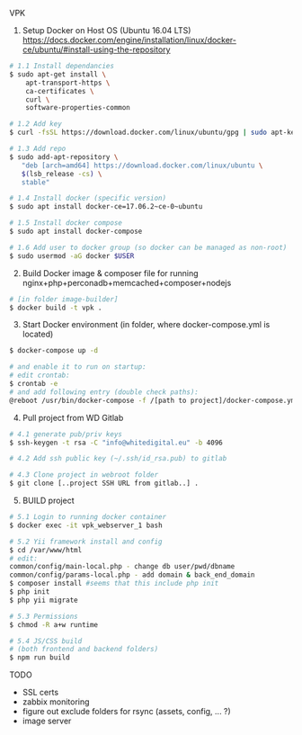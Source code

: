 VPK

1. Setup Docker on Host OS (Ubuntu 16.04 LTS)  
https://docs.docker.com/engine/installation/linux/docker-ce/ubuntu/#install-using-the-repository  
```bash
# 1.1 Install dependancies  
$ sudo apt-get install \  
    apt-transport-https \  
    ca-certificates \  
    curl \  
    software-properties-common 

# 1.2 Add key  
$ curl -fsSL https://download.docker.com/linux/ubuntu/gpg | sudo apt-key add -  

# 1.3 Add repo  
$ sudo add-apt-repository \
   "deb [arch=amd64] https://download.docker.com/linux/ubuntu \
   $(lsb_release -cs) \
   stable"  

# 1.4 Install docker (specific version)  
$ sudo apt install docker-ce=17.06.2~ce-0~ubuntu  

# 1.5 Install docker compose  
$ sudo apt install docker-compose  

# 1.6 Add user to docker group (so docker can be managed as non-root)
$ sudo usermod -aG docker $USER
```

2. Build Docker image & composer file for running nginx+php+perconadb+memcached+composer+nodejs  
```bash
# [in folder image-builder]  
$ docker build -t vpk .  
```

3. Start Docker environment (in folder, where docker-compose.yml is located)  
```bash
$ docker-compose up -d  

# and enable it to run on startup:
# edit crontab: 
$ crontab -e
# and add following entry (double check paths): 
@reboot /usr/bin/docker-compose -f /[path to project]/docker-compose.yml -p vpk start
```

4. Pull project from WD Gitlab  
```bash
# 4.1 generate pub/priv keys  
$ ssh-keygen -t rsa -C "info@whitedigital.eu" -b 4096

# 4.2 Add ssh public key (~/.ssh/id_rsa.pub) to gitlab

# 4.3 Clone project in webroot folder  
$ git clone [..project SSH URL from gitlab..] .  
```

5. BUILD project  
```bash
# 5.1 Login to running docker container  
$ docker exec -it vpk_webserver_1 bash  

# 5.2 Yii framework install and config  
$ cd /var/www/html  
# edit: 
common/config/main-local.php - change db user/pwd/dbname  
common/config/params-local.php - add domain & back_end_domain
$ composer install #seems that this include php init  
$ php init  
$ php yii migrate  

# 5.3 Permissions  
$ chmod -R a+w runtime  

# 5.4 JS/CSS build   
# (both frontend and backend folders)  
$ npm run build
```



TODO 
- SSL certs
- zabbix monitoring
- figure out exclude folders for rsync (assets, config, ... ?)
- image server
